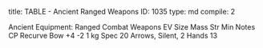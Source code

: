 title:          TABLE - Ancient Ranged Weapons
ID:             1035
type:           md
compile:        2



Ancient Equipment: Ranged Combat Weapons
EV	Size	Mass	Str Min	Notes	CP
Recurve Bow	+4	-2	1 kg	Spec	20 Arrows, Silent, 2 Hands	13
